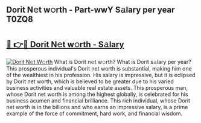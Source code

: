 ## Dorit N𝚎t w𝚘rth - Part-wwY S𝚊lary per year T0ZQ8

# <h2><a href="http://gc23zp.nevu.top/?p=Dorit">🔗 👉🔴 Dorit N𝚎t w𝚘rth - S𝚊lary</a></h2>

[![Dorit N𝚎t W𝚘rth](https://i.imgur.com/Oavwk0R.jpeg)](http://gc23zp.nevu.top/?p=Dorit)
What is Dorit n𝚎t w𝚘rth? What is Dorit s𝚊lary per year?
This prosperous individual's Dorit net worth is substantial, making him one of the wealthiest in his profession. His salary is impressive, but it is eclipsed by Dorit net worth, which is believed to be greater due to his varied business activities and valuable real estate assets. This prosperous man, whose Dorit net worth is among the highest globally, is celebrated for his business acumen and financial brilliance. This rich individual, whose Dorit net worth is in the billions and who earns an impressive salary, is a prime example of the force of commitment, hard work, and financial wisdom.
